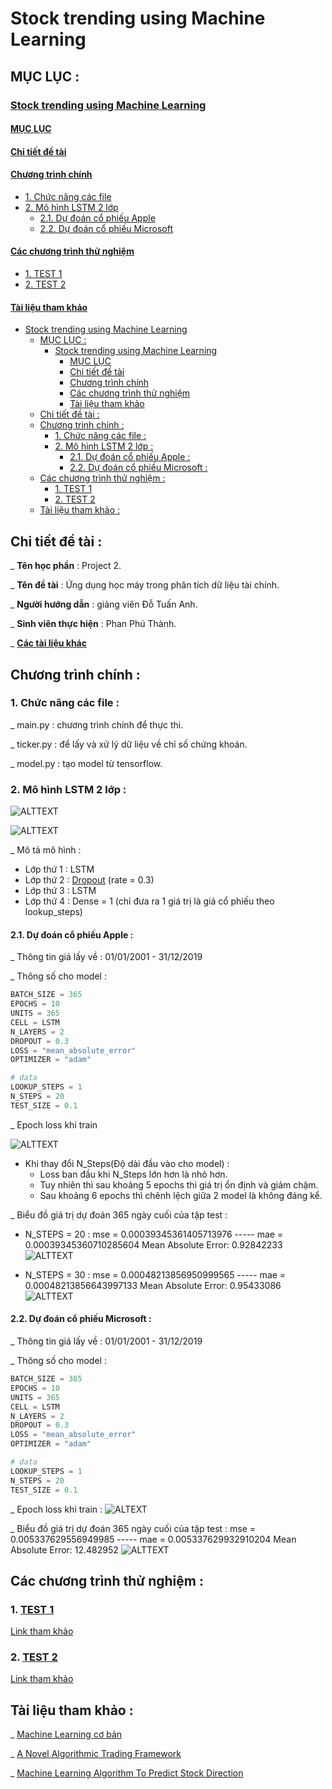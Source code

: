 # Stock trending using Machine Learning

## MỤC LỤC : 

### [Stock trending using Machine Learning](#stock-trending-using-machine-learning)
#### [MỤC LỤC](#mục-lục-)
#### [Chi tiết đề tài](#chi-tiết-đề-tài-)
#### [Chương trình chính](#chương-trình-chính-)
- [1. Chức năng các file](#1-chức-năng-các-file-)
- [2. Mô hình LSTM 2 lớp](#2-mô-hình-lstm-2-lớp-)
    - [2.1. Dự đoán cổ phiếu Apple](#21-dự-đoán-cổ-phiếu-apple-)
    - [2.2. Dự đoán cổ phiếu Microsoft](#22-dự-đoán-cổ-phiếu-microsoft-)
#### [Các chương trình thử nghiệm](#các-chương-trình-thử-nghiệm-)
- [1. TEST 1](https://github.com/ThanhPP/HUST_20192_Project2/tree/master/Test124032020)
- [2. TEST 2](https://github.com/ThanhPP/HUST_20192_Project2/tree/master/Test042020)
#### [Tài liệu tham khảo](#tài-liệu-tham-khảo-)

- [Stock trending using Machine Learning](#stock-trending-using-machine-learning)
  - [MỤC LỤC :](#m%e1%bb%a4c-l%e1%bb%a4c)
    - [Stock trending using Machine Learning](#stock-trending-using-machine-learning-1)
      - [MỤC LỤC](#m%e1%bb%a4c-l%e1%bb%a4c-1)
      - [Chi tiết đề tài](#chi-ti%e1%ba%bft-%c4%91%e1%bb%81-t%c3%a0i)
      - [Chương trình chính](#ch%c6%b0%c6%a1ng-tr%c3%acnh-ch%c3%adnh)
      - [Các chương trình thử nghiệm](#c%c3%a1c-ch%c6%b0%c6%a1ng-tr%c3%acnh-th%e1%bb%ad-nghi%e1%bb%87m)
      - [Tài liệu tham khảo](#t%c3%a0i-li%e1%bb%87u-tham-kh%e1%ba%a3o)
  - [Chi tiết đề tài :](#chi-ti%e1%ba%bft-%c4%91%e1%bb%81-t%c3%a0i-1)
  - [Chương trình chính :](#ch%c6%b0%c6%a1ng-tr%c3%acnh-ch%c3%adnh-1)
    - [1. Chức năng các file :](#1-ch%e1%bb%a9c-n%c4%83ng-c%c3%a1c-file)
    - [2. Mô hình LSTM 2 lớp :](#2-m%c3%b4-h%c3%acnh-lstm-2-l%e1%bb%9bp)
      - [2.1. Dự đoán cổ phiếu Apple :](#21-d%e1%bb%b1-%c4%91o%c3%a1n-c%e1%bb%95-phi%e1%ba%bfu-apple)
      - [2.2. Dự đoán cổ phiếu Microsoft :](#22-d%e1%bb%b1-%c4%91o%c3%a1n-c%e1%bb%95-phi%e1%ba%bfu-microsoft)
  - [Các chương trình thử nghiệm :](#c%c3%a1c-ch%c6%b0%c6%a1ng-tr%c3%acnh-th%e1%bb%ad-nghi%e1%bb%87m-1)
    - [1. TEST 1](#1-test-1)
    - [2. TEST 2](#2-test-2)
  - [Tài liệu tham khảo :](#t%c3%a0i-li%e1%bb%87u-tham-kh%e1%ba%a3o-1)

## Chi tiết đề tài : 

_ **Tên học phần** : Project 2.

_ **Tên đề tài** : Ứng dụng học máy trong phân tích dữ liệu tài chính.

_ **Người hướng dẫn** : giảng viên Đỗ Tuấn Anh.

_ **Sinh viên thực hiện** : Phan Phú Thành.

_ [**Các tài liệu khác**](https://drive.google.com/open?id=1bVA8XYJ_cDb9mNIbi9VGlNTvnni_0VFJ)

## Chương trình chính :

### 1. Chức năng các file :

_ main.py : chương trình chính để thực thi.

_ ticker.py : để lấy và xử lý dữ liệu về chỉ số chứng khoán.

_ model.py : tạo model từ tensorflow.

### 2. Mô hình LSTM 2 lớp : 

![ALTTEXT](img/LSTM_2_Layers_25042020.png)

![ALTTEXT](img/LSTM_2_Layers_Summary_25042020.png)

_ Mô tả mô hình :
- Lớp thứ 1 : LSTM
- Lớp thứ 2 : [Dropout](https://www.phamduytung.com/blog/2019-05-05-deep-learning-dropout/) (rate = 0.3)
- Lớp thứ 3 : LSTM
- Lớp thứ 4 : Dense = 1 (chỉ đưa ra 1 giá trị là giá cổ phiếu theo lookup_steps)

#### 2.1. Dự đoán cổ phiếu Apple :
_ Thông tin giá lấy về : 01/01/2001 - 31/12/2019

_ Thông số cho model :
```python
BATCH_SIZE = 365
EPOCHS = 10
UNITS = 365
CELL = LSTM
N_LAYERS = 2
DROPOUT = 0.3
LOSS = "mean_absolute_error"
OPTIMIZER = "adam"

# data
LOOKUP_STEPS = 1
N_STEPS = 20
TEST_SIZE = 0.1
```

_ Epoch loss khi train 

![ALTTEXT](img/AAPL_LSTM_2_Layers_NSteps_25042020.png)

- Khi thay đổi N_Steps(Độ dài đầu vào cho model) :
    - Loss ban đầu khi N_Steps lớn hơn là nhỏ hơn.
    - Tuy nhiên thì sau khoảng 5 epochs thì giá trị ổn định và giảm chậm.
    - Sau khoảng 6 epochs thì chênh lệch giữa 2 model là không đáng kể.
    
_ Biểu đồ giá trị dự đoán 365 ngày cuối của tập test :
- N_STEPS = 20 : 
mse = 0.00039345361405713976 ----- mae = 0.00039345360710285604
Mean Absolute Error: 0.92842233
![ALTTEXT](img/AAPL_LSTM_2_Layers_NSteps20_Graph_25042020.png)

- N_STEPS = 30 :
mse = 0.00048213856950999565 ----- mae = 0.00048213856643997133
Mean Absolute Error: 0.95433086
![ALTTEXT](img/AAPL_LSTM_2_Layers_NSteps30_Graph_25042020.png)
    

    
#### 2.2. Dự đoán cổ phiếu Microsoft :
_ Thông tin giá lấy về : 01/01/2001 - 31/12/2019

_ Thông số cho model :
```python
BATCH_SIZE = 365
EPOCHS = 10
UNITS = 365
CELL = LSTM
N_LAYERS = 2
DROPOUT = 0.3
LOSS = "mean_absolute_error"
OPTIMIZER = "adam"

# data
LOOKUP_STEPS = 1
N_STEPS = 20
TEST_SIZE = 0.1
```

_ Epoch loss khi train :
![ALTEXT](img/MSFT_LSTM_2_Layers_NSteps_25042020.png)

_ Biểu đồ giá trị dự đoán 365 ngày cuối của tập test :
mse = 0.005337629556949985 ----- mae = 0.005337629932910204
Mean Absolute Error: 12.482952
![ALTTEXT](img/MSFT_LSTM_2_Layers_NSteps20_Graph_25042020.png)

## Các chương trình thử nghiệm :

### 1. [TEST 1](https://github.com/ThanhPP/HUST_20192_Project2/tree/master/Test124032020)

[Link tham khảo](https://medium.com/@jasonbamford/machine-learning-algorithm-to-predict-stock-direction-d54b7666cc7c)

### 2. [TEST 2](https://github.com/ThanhPP/HUST_20192_Project2/tree/master/Test042020)

[Link tham khảo](https://www.thepythoncode.com/article/stock-price-prediction-in-python-using-tensorflow-2-and-keras)

## Tài liệu tham khảo : 

_ [Machine Learning cơ bản](https://drive.google.com/open?id=0B7ujsutwirjXLXlwcnZUTjVVRXVjd19WNlVmREdac0xFNGIw)

_ [A Novel Algorithmic Trading Framework](https://drive.google.com/open?id=0B7ujsutwirjXc2YzVWdYWUZUZnBzNEp1MXotNVhrUEpfTmlj)

_ [Machine Learning Algorithm To Predict Stock Direction](https://medium.com/@jasonbamford/machine-learning-algorithm-to-predict-stock-direction-d54b7666cc7c)